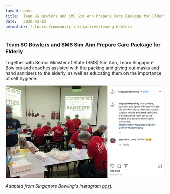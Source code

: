 ```yaml
---
layout: post
title:  Team SG Bowlers and SMS Sim Ann Prepare Care Package for Elderly
date:   2020-02-23
permalink: /stories/community-initiatives/teamsg-bowlers
---
```


### Team SG Bowlers and SMS Sim Ann Prepare Care Package for Elderly

Together with Senior Minister of State (SMS) Sim Ann, Team Singapore Bowlers and coaches assisted with the packing and giving out masks and hand sanitisers to the elderly, as well as educating them on the importance of self hygiene.

![TeamSGBowlers](/images/stories/bowlers.png/)

_Adapted from Singapore Bowling's Instagram [post](https://www.instagram.com/p/B8nVdAYpxvJ/?igshid=o0gbkf0fx3w3)._
